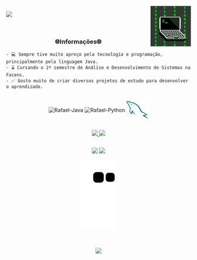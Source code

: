 <img align="right" alt="gif-gif" src="https://github.com/Rafael-MJ/Rafael-MJ/blob/main/gif.gif" height="110" width="110"/>

![](https://readme-typing-svg.herokuapp.com/?font=Press+Start+10P&color=00ff9c&size=15&lines=Olá,+me+chamo+Rafael,+bem-vindo+ao+meu+Github!;+Estou+iniciando+carreira+como+dev+Back-end.)

<br/>

   <h3 align="center"> 🌐Informações🌐 </h3>
  
    - 💻 Sempre tive muito apreço pela tecnologia e programação, principalmente pela linguagem Java.
    - ⌛ Cursando o 2º semestre de Análise e Desenvolvimento de Sistemas na Facens.
    - ✅ Gosto muito de criar diversos projetos de estudo para desenvolver o aprendizado.

<div align="center" style="display: inline_block"><br>
 <img align="center" alt="Rafael-Java" height="50" width="60" src="https://raw.githubusercontent.com/jmnote/z-icons/master/svg/java.svg">
 <img align="center" alt="Rafael-Python" height="50" width="60" src="https://raw.githubusercontent.com/jmnote/z-icons/master/svg/python.svg">
 <img align="center" alt="Rafael-MySQL" height="50" width="60" src="https://raw.githubusercontent.com/devicons/devicon/master/icons/mysql/mysql-plain.svg">

</div>
  
  ##

<div align="center">
  <a href="https://github.com/Rafael-MJ">
  <img height="135em" src="https://github-readme-stats.vercel.app/api?username=Rafael-MJ&show_icons=true&theme=dark&include_all_commits=true&count_private=true"/>
  <img height="135em" src="https://github-readme-stats.vercel.app/api/top-langs/?username=Rafael-MJ&layout=compact&langs_count=7&theme=dark"/>
</div>

  ##
 
<div align="center"> 
  <a href="https://br.linkedin.com/in/rafael-modena-jakubovsky-8aa462249" target="_blank"><img src="https://img.shields.io/badge/-LinkedIn-%230077B5?style=for-the-badge&logo=linkedin&logoColor=white" target="_blank"></a> 
  <a href = "mailto:?@gmail.com"><img src="https://img.shields.io/badge/-Email-%23333?style=for-the-badge&logo=gmail&logoColor=red" target="_blank"></a>
 
   ![Snake animation](https://github.com/rafaballerini/rafaballerini/blob/output/github-contribution-grid-snake.svg)
   
   <br>
   
   ![](https://komarev.com/ghpvc/?username=your-github-Rafael-MJ&color=00ff9c)
   
</div>
